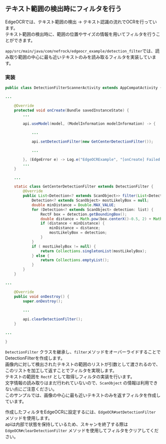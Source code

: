 ## テキスト範囲の検出時にフィルタを行う

EdgeOCRでは、テキスト範囲の検出 -> テキスト認識の流れでOCRを行っています。  
テキスト範囲の検出時に、範囲の位置やサイズの情報を用いてフィルタを行うことができます。

`app/src/main/java/com/nefrock/edgeocr_example/detection_filter`では、読み取り範囲の中心に最も近いテキストのみを読み取るフィルタを実装しています。

### 実装
```Java
public class DetectionFilterScannerActivity extends AppCompatActivity {

...

    @Override
    protected void onCreate(Bundle savedInstanceState) {
        ...

        api.useModel(model, (ModelInformation modelInformation) -> {

            ... 

            api.setDetectionFilter(new GetCenterDetectionFilter());

            ...

        }, (EdgeError e) -> Log.e("EdgeOCRExample", "[onCreate] Failed to load model", e));
        ...
    }

    ...

    static class GetCenterDetectionFilter extends DetectionFilter {
        @Override
        public List<Detection<? extends ScanObject>> filter(List<Detection<? extends ScanObject>> list) {
            Detection<? extends ScanObject> mostLikelyBox = null;
            double minDistance = Double.MAX_VALUE;
            for (Detection<? extends ScanObject> detection: list) {
                RectF box = detection.getBoundingBox();
                double distance = Math.pow(box.centerX()-0.5, 2) + Math.pow(box.centerY()-0.5, 2);
                if (distance < minDistance) {
                    minDistance = distance;
                    mostLikelyBox = detection;
                }
            }
            if ( mostLikelyBox != null) {
                return Collections.singletonList(mostLikelyBox);
            } else {
                return Collections.emptyList();
            }
        }
    }

...

    @Override
    public void onDestroy() {
        super.onDestroy();
        
        ...

        api.clearDetectionFilter();
    }

...

}

```

`DetectionFilter` クラスを継承し、`filter`メソッドをオーバーライドすることでDetectionFilterを作成します。  
画像内に対して検出されたテキストの範囲のリストが引数として渡されるので、このリストを加工して返すことでフィルタを実現します。  
テキストの範囲を `RectF` として取得しフィルタの実装を行います。  
文字情報の読み取りはまだ行われていないので、`ScanObject` の情報は利用できない点にご注意ください。  
このサンプルでは、画像の中心に最も近いテキストのみを返すフィルタを作成しています。  

作成したフィルタをEdgeOCRに設定するには、`EdgeOCR#setDetectionFilter` メソッドを使用します。  
apiは内部で状態を保持しているため、スキャンを終了する際は `EdgeOCR#clearDetectionFilter` メソッドを使用してフィルタをクリアしてください。
